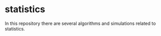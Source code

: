 # statistics
In this repository there are several algorithms and simulations related to statistics.
